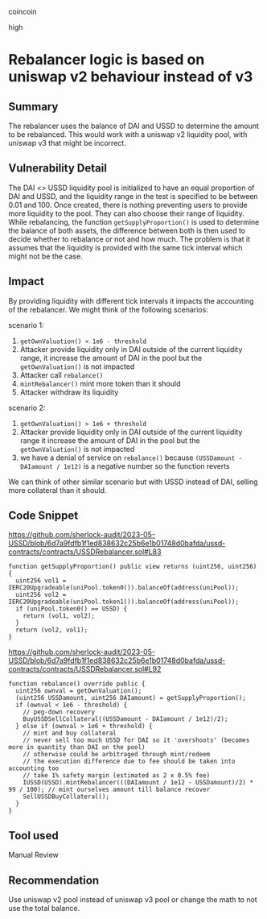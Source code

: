 coincoin

high

# Rebalancer logic is based on uniswap v2 behaviour instead of v3

## Summary

The rebalancer uses the balance of DAI and USSD to determine the amount to be rebalanced. This would work with a uniswap v2 liquidity pool, with uniswap v3 that might be incorrect.

## Vulnerability Detail

The DAI <> USSD liquidity pool is initialized to have an equal proportion of DAI and USSD, and the liquidity range in the test is specified to be between 0.01 and 100. Once created, there is nothing preventing users to provide more liquidity to the pool. They can also choose their range of liquidity. While rebalancing, the function `getSupplyProportion()` is used to determine the balance of both assets, the difference between both is then used to decide whether to rebalance or not and how much. The problem is that it assumes that the liquidity is provided with the same tick interval which might not be the case.

## Impact

By providing liquidity with different tick intervals it impacts the accounting of the rebalancer. We might think of the following scenarios:

scenario 1:
1. `getOwnValuation() < 1e6 - threshold`
2. Attacker provide liquidity only in DAI outside of the current liquidity range, it increase the amount of DAI in the pool but the `getOwnValuation()` is not impacted
3. Attacker call `rebalance()`
4. `mintRebalancer()` mint more token than it should
5. Attacker withdraw its liquidity

scenario 2:
1. `getOwnValuation() > 1e6 + threshold`
2. Attacker provide liquidity only in DAI outside of the current liquidity range it increase the amount of DAI in the pool but the `getOwnValuation()` is not impacted
3. we have a denial of service on `rebalance()`  because `(USSDamount - DAIamount / 1e12)` is a negative number so the function reverts

We can think of other similar scenario but with USSD instead of DAI, selling more collateral than it should.

## Code Snippet

https://github.com/sherlock-audit/2023-05-USSD/blob/6d7a9fdfb1f1ed838632c25b6e1b01748d0bafda/ussd-contracts/contracts/USSDRebalancer.sol#L83

```solidity
function getSupplyProportion() public view returns (uint256, uint256) {
  uint256 vol1 = IERC20Upgradeable(uniPool.token0()).balanceOf(address(uniPool));
  uint256 vol2 = IERC20Upgradeable(uniPool.token1()).balanceOf(address(uniPool));
  if (uniPool.token0() == USSD) {
    return (vol1, vol2);
  }
  return (vol2, vol1);
}
```

https://github.com/sherlock-audit/2023-05-USSD/blob/6d7a9fdfb1f1ed838632c25b6e1b01748d0bafda/ussd-contracts/contracts/USSDRebalancer.sol#L92

```solidity
function rebalance() override public {
  uint256 ownval = getOwnValuation();
  (uint256 USSDamount, uint256 DAIamount) = getSupplyProportion();
  if (ownval < 1e6 - threshold) {
    // peg-down recovery
    BuyUSSDSellCollateral((USSDamount - DAIamount / 1e12)/2);
  } else if (ownval > 1e6 + threshold) {
    // mint and buy collateral
    // never sell too much USSD for DAI so it 'overshoots' (becomes more in quantity than DAI on the pool)
    // otherwise could be arbitraged through mint/redeem
    // the execution difference due to fee should be taken into accounting too
    // take 1% safety margin (estimated as 2 x 0.5% fee)
    IUSSD(USSD).mintRebalancer(((DAIamount / 1e12 - USSDamount)/2) * 99 / 100); // mint ourselves amount till balance recover
    SellUSSDBuyCollateral();
  }
}
```

## Tool used

Manual Review

## Recommendation

Use uniswap v2 pool instead of uniswap v3 pool or change the math to not use the total balance.